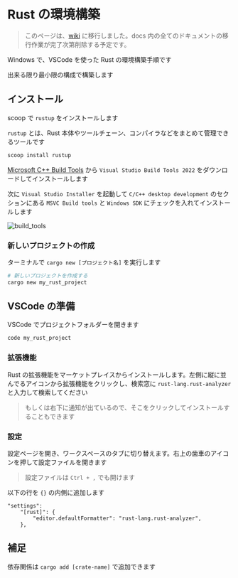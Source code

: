 # Rust の環境構築

> このページは、[wiki](https://demerara151/setup-new-pc/wiki) に移行しました。docs 内の全てのドキュメントの移行作業が完了次第削除する予定です。

Windows で、VSCode を使った Rust の環境構築手順です

出来る限り最小限の構成で構築します

## インストール

scoop で `rustup` をインストールします

`rustup` とは、Rust 本体やツールチェーン、コンパイラなどをまとめて管理できるツールです

```powershell
scoop install rustup
```

[Microsoft C++ Build Tools](https://visualstudio.microsoft.com/visual-cpp-build-tools/) から `Visual Studio Build Tools 2022` をダウンロードしてインストールします

次に `Visual Studio Installer` を起動して `C/C++ desktop development` のセクションにある `MSVC Build tools` と `Windows SDK` にチェックを入れてインストールします

![build_tools](https://user-images.githubusercontent.com/54271767/219233838-0b5c43b0-97f6-4c4a-8c1c-b5e7edfb06f5.png)

### 新しいプロジェクトの作成

ターミナルで `cargo new [プロジェクト名]` を実行します

```powershell
# 新しいプロジェクトを作成する
cargo new my_rust_project
```

## VSCode の準備

VSCode でプロジェクトフォルダーを開きます

```powershell
code my_rust_project
```

### 拡張機能

Rust の拡張機能をマーケットプレイスからインストールします。左側に縦に並んでるアイコンから拡張機能をクリックし、検索窓に `rust-lang.rust-analyzer` と入力して検索してください

> もしくは右下に通知が出ているので、そこをクリックしてインストールすることもできます

### 設定

設定ページを開き、ワークスペースのタブに切り替えます。右上の歯車のアイコンを押して設定ファイルを開きます

> 設定ファイルは `Ctrl + ,` でも開けます

以下の行を `{}` の内側に追加します

```jsonc
"settings":
	"[rust]": {
		"editor.defaultFormatter": "rust-lang.rust-analyzer",
	},
```

## 補足

依存関係は `cargo add [crate-name]` で追加できます
